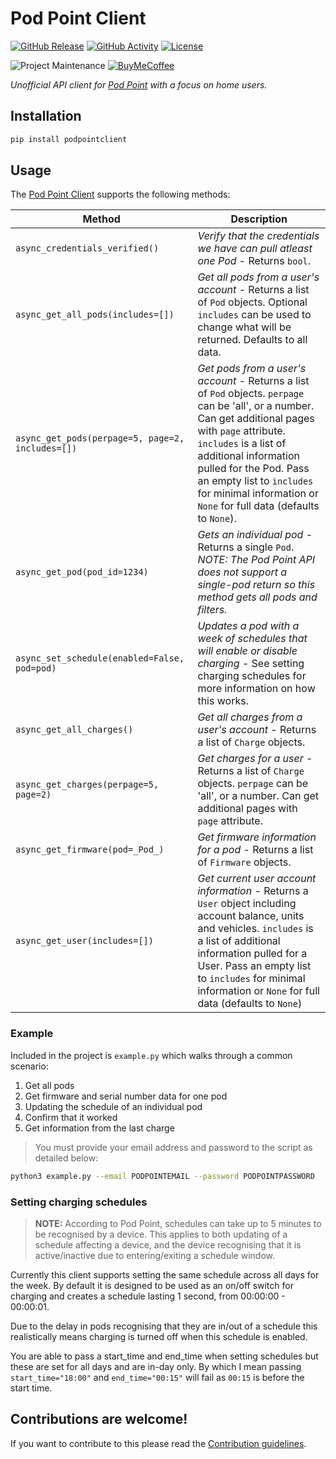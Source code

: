 # Pod Point Client

[![GitHub Release][releases-shield]][releases]
[![GitHub Activity][commits-shield]][commits]
[![License][license-shield]](LICENSE)

![Project Maintenance][maintenance-shield]
[![BuyMeCoffee][buymecoffeebadge]][buymecoffee]

_Unofficial API client for [Pod Point][pod_point_web] with a focus on home users._


## Installation

```bash
pip install podpointclient
```

## Usage

The [Pod Point Client][pod_point_client] supports the following methods:

Method | Description
---|---
`async_credentials_verified()` | *Verify that the credentials we have can pull _atleast_ one Pod* - Returns `bool`.
`async_get_all_pods(includes=[])` | *Get all pods from a user's account* - Returns a list of `Pod` objects. Optional `includes` can be used to change what will be returned. Defaults to all data.
`async_get_pods(perpage=5, page=2, includes=[])` | *Get pods from a user's account* - Returns a list of `Pod` objects. `perpage` can be 'all', or a number. Can get additional pages with `page` attribute. `includes` is a list of additional information pulled for the Pod. Pass an empty list to `includes` for minimal information or `None` for full data (defaults to `None`).
`async_get_pod(pod_id=1234)` | *Gets an individual pod* - Returns a single `Pod`. *_NOTE: The Pod Point API does not support a single-pod return so this method gets all pods and filters._*
`async_set_schedule(enabled=False, pod=pod)` | *Updates a pod with a week of schedules that will enable or disable charging* - See setting charging schedules for more information on how this works.
`async_get_all_charges()` | *Get all charges from a user's account* - Returns a list of `Charge` objects.
`async_get_charges(perpage=5, page=2)` | *Get charges for a user* - Returns a list of `Charge` objects. `perpage` can be 'all', or a number. Can get additional pages with `page` attribute.
`async_get_firmware(pod=_Pod_)` | *Get firmware information for a pod* - Returns a list of `Firmware` objects.
`async_get_user(includes=[])` | *Get current user account information* - Returns a `User` object including account balance, units and vehicles. `includes` is a list of additional information pulled for a User. Pass an empty list to `includes` for minimal information or `None` for full data (defaults to `None`)

### Example

Included in the project is `example.py` which walks through a common scenario: 

1. Get all pods
1. Get firmware and serial number data for one pod
1. Updating the schedule of an individual pod
1. Confirm that it worked
1. Get information from the last charge

> You must provide your email address and password to the script as detailed below:

```bash
python3 example.py --email PODPOINTEMAIL --password PODPOINTPASSWORD
```

### Setting charging schedules

> **NOTE:** According to Pod Point, schedules can take up to 5 minutes to be recognised by a device. This applies to both updating of a schedule affecting a device, and the device recognising that it is active/inactive due to entering/exiting a schedule window.

Currently this client supports setting the same schedule across all days for the week. By default it is designed to be used as an on/off switch for charging and creates a schedule lasting 1 second, from 00:00:00 - 00:00:01.

Due to the delay in pods recognising that they are in/out of a schedule this realistically means charging is turned off when this schedule is enabled.

You are able to pass a start_time and end_time when setting schedules but these are set for all days and are in-day only. By which I mean passing `start_time="18:00"` and `end_time="00:15"` will fail as `00:15` is before the start time.


## Contributions are welcome!

If you want to contribute to this please read the [Contribution guidelines](CONTRIBUTING.md).

[pod_point_web]: https://pod-point.com
[pod_point_client]: https://github.com/mattrayner/podpointclient
[buymecoffee]: https://www.buymeacoffee.com/mattrayner
[buymecoffeebadge]: https://img.shields.io/badge/buy%20me%20a%20coffee-donate-yellow.svg?style=for-the-badge
[commits-shield]: https://img.shields.io/github/commit-activity/y/mattrayner/podpointclient.svg?style=for-the-badge
[commits]: https://github.com/mattrayner/podpointclient/commits/master
[license-shield]: https://img.shields.io/github/license/mattrayner/podpointclient.svg?style=for-the-badge
[maintenance-shield]: https://img.shields.io/badge/maintainer-Matt%20Rayner-blue.svg?style=for-the-badge
[releases-shield]: https://img.shields.io/github/release/mattrayner/podpointclient.svg?style=for-the-badge
[releases]: https://github.com/mattrayner/podpointclient/releases

